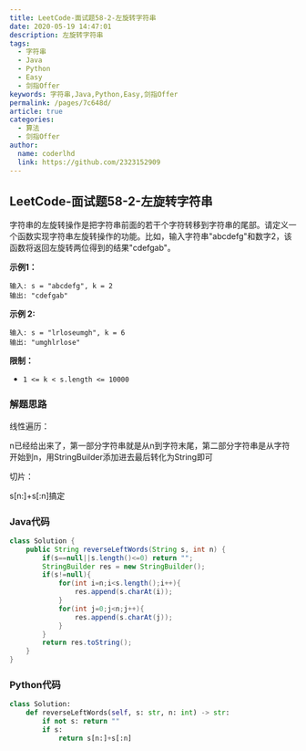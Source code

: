 ```yaml
---
title: LeetCode-面试题58-2-左旋转字符串
date: 2020-05-19 14:47:01
description: 左旋转字符串
tags: 
  - 字符串
  - Java
  - Python
  - Easy
  - 剑指Offer
keywords: 字符串,Java,Python,Easy,剑指Offer
permalink: /pages/7c648d/
article: true
categories: 
  - 算法
  - 剑指Offer
author: 
  name: coderlhd
  link: https://github.com/2323152909
---
```


## LeetCode-面试题58-2-左旋转字符串

字符串的左旋转操作是把字符串前面的若干个字符转移到字符串的尾部。请定义一个函数实现字符串左旋转操作的功能。比如，输入字符串"abcdefg"和数字2，该函数将返回左旋转两位得到的结果"cdefgab"。

 <!--more-->

**示例1：**

```
输入: s = "abcdefg", k = 2
输出: "cdefgab"
```

**示例 2:**

```
输入: s = "lrloseumgh", k = 6
输出: "umghlrlose"
```

**限制：**

- `1 <= k < s.length <= 10000`

### 解题思路

线性遍历：

n已经给出来了，第一部分字符串就是从n到字符末尾，第二部分字符串是从字符开始到n，用StringBuilder添加进去最后转化为String即可

切片：

s[n:]+s[:n]搞定

### Java代码

```java
class Solution {
    public String reverseLeftWords(String s, int n) {
        if(s==null||s.length()<=0) return "";
        StringBuilder res = new StringBuilder();
        if(s!=null){
            for(int i=n;i<s.length();i++){
                res.append(s.charAt(i));
            }
            for(int j=0;j<n;j++){
                res.append(s.charAt(j));
            }
        }
        return res.toString();
    }
}
```

### Python代码

```python
class Solution:
    def reverseLeftWords(self, s: str, n: int) -> str:
        if not s: return ""
        if s:
            return s[n:]+s[:n]
```

